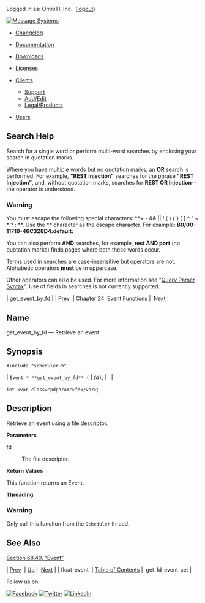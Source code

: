 Logged in as: OmniTI, Inc.  ([logout](https://support.messagesystems.com/logout.php))

[![Message Systems](https://support.messagesystems.com/images/ms-white205.png)](https://support.messagesystems.com/start.php) 

*   [Changelog](https://support.messagesystems.com/start.php?show=changelog)
*   [Documentation](https://support.messagesystems.com/docs/)
*   [Downloads](https://support.messagesystems.com/start.php)

*   [Licenses](https://support.messagesystems.com/license_summary.php)
*   <a href="">Clients</a>
    *   [Support](https://support.messagesystems.com/cs.php)
    *   [Add/Edit](https://support.messagesystems.com/edit_client.php)
    *   [Legal/Products](https://support.messagesystems.com/edit_products.php)
*   [Users](https://support.messagesystems.com/edit_customer.php)

## Search Help

Search for a single word or perform multi-word searches by enclosing your search in quotation marks.

Where you have multiple words but no quotation marks, an **OR** search is performed. For example, **"REST Injection"** searches for the phrase **"REST Injection"**, and, without quotation marks, searches for **REST OR Injection**--the operator is understood.

### Warning

You must escape the following special characters: **+ - && || ! ( ) { } [ ] ^ " ~ * ? : \**. Use the **\** character as the escape character. For example: **B0/00-11719-46C328D4\:default\:**

You can also perform **AND** searches, for example, **rest AND port** (no quotation marks) finds pages where both these words occur.

Terms used in searches are case-insensitive but operators are not. Alphabetic operators **must** be in uppercase.

Other operators can also be used. For more information see "[Query Parser Syntax](https://lucene.apache.org/core/old_versioned_docs/versions/3_0_0/queryparsersyntax.html)". Use of fields in searches is not currently supported.

| get_event_by_fd |
| [Prev](apis.float_event.php)  | Chapter 24. Event Functions |  [Next](apis.get_fd_event_set.php) |

<a name="apis.get_event_by_fd"></a>
## Name

get_event_by_fd — Retrieve an event

## Synopsis

`#include "scheduler.h"`

| `Event * **get_event_by_fd** (` | <var class="pdparam">fd</var>`)`; |   |

`int <var class="pdparam">fd</var>`;<a name="idp24333200"></a>
## Description

Retrieve an event using a file descriptor.

**Parameters**

<dl class="variablelist">

<dt>fd</dt>

<dd>

The file descriptor.

</dd>

</dl>

**Return Values**

This function returns an Event.

**Threading**
### Warning

Only call this function from the `Scheduler` thread.

<a name="idp24340368"></a>
## See Also

[Section 68.49, “Event”](structs.event.php "68.49. Event")

| [Prev](apis.float_event.php)  | [Up](event.php) |  [Next](apis.get_fd_event_set.php) |
| float_event  | [Table of Contents](index.php) |  get_fd_event_set |

Follow us on:

[![Facebook](https://support.messagesystems.com/images/icon-facebook.png)](http://www.facebook.com/messagesystems) [![Twitter](https://support.messagesystems.com/images/icon-twitter.png)](http://twitter.com/#!/MessageSystems) [![LinkedIn](https://support.messagesystems.com/images/icon-linkedin.png)](http://www.linkedin.com/company/message-systems)